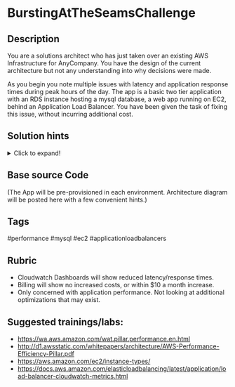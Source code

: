 # BurstingAtTheSeamsChallenge

## Description
You are a solutions architect who has just taken over an existing AWS Infrastructure for AnyCompany. You have the design of the current architecture but not any understanding into why decisions were made.

As you begin you note multiple issues with latency and application response times during peak hours of the day. The app is a basic two tier application with an RDS instance hosting a mysql database, a web app running on EC2, behind an Application Load Balancer. You have been given the task of fixing this issue, without incurring additional cost.


## Solution hints
<details>
<summary>Click to expand!</summary>

TBD
</details>

## Base source Code
(The App will be pre-provisioned in each environment. Architecture diagram will be posted here with a few convenient hints.)

## Tags
#performance #mysql #ec2 #applicationloadbalancers

## Rubric

* Cloudwatch Dashboards will show reduced latency/response times.
* Billing will show no increased costs, or within $10 a month increase.
* Only concerned with application performance. Not looking at additional optimizations that may exist.


## Suggested trainings/labs:
* https://wa.aws.amazon.com/wat.pillar.performance.en.html
* http://d1.awsstatic.com/whitepapers/architecture/AWS-Performance-Efficiency-Pillar.pdf
* https://aws.amazon.com/ec2/instance-types/
* https://docs.aws.amazon.com/elasticloadbalancing/latest/application/load-balancer-cloudwatch-metrics.html
